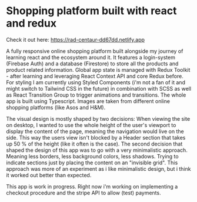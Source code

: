# Shopping platform built with react and redux

Check it out here: https://rad-centaur-dd67dd.netlify.app

A fully responsive online shopping platform built alongside my journey of learning react and the ecosystem around it. It features a login-system (Firebase Auth) and a database (Firestore) to store all the products and product related information. Global app state is managed with Redux Toolkit - after learning and leveraging React Context API and core Redux before. For styling I am currently using Styled Components (i'm not a fan of it and might switch to Tailwind CSS in the future) in combination with SCSS as well as React Transition Group to trigger animations and transitions. The whole app is built using Typescript. Images are taken from different online shopping platforms (like Asos and H&M).

The visual design is mostly shaped by two decisions: When viewing the site on desktop, I wanted to use the whole height of the user's viewport to display the content of the page, meaning the navigation would live on the side. This way the users view isn't blocked by a Header section that takes up 50 % of the height (like it often is the case). The second decision that shaped the design of this app was to go with a very minimalistic approach. Meaning less borders, less background colors, less shadows. Trying to indicate sections just by placing the content on an "invisible grid". This approach was more of an experiment as i like minimalistic design, but i think it worked out better than expected.

This app is work in progress. Right now i'm working on implementing a checkout procedure and the stripe API to allow (test) payments.